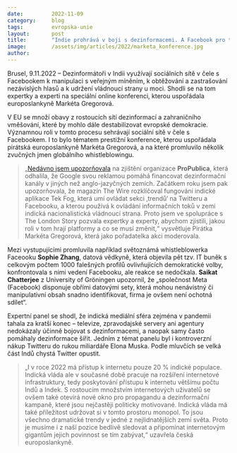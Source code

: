 ```yaml
---
date:         2022-11-09
category:     blog
tags:         evropska-unie
layout:       post
title:        "Indie prohrává v boji s dezinformacemi. A Facebook pro to poskytuje ideální platformu"
image:        /assets/img/articles/2022/marketa_konference.jpg
author:       
---
```


Brusel, 9.11.2022 – Dezinformátoři v Indii využívají sociálních sítě v čele s Facebookem k manipulaci s veřejným míněním, k obtěžování a zastrašování nezávislých hlasů a k udržení vládnoucí strany u moci. Shodli se na tom expertky a experti na speciální online konferenci, kterou uspořádala europoslankyně Markéta Gregorová.

V EU se množí obavy z rostoucích sítí dezinformací a zahraničního vměšování, které by mohlo dále destabilizovat evropské demokracie. Významnou roli v tomto procesu sehrávají sociální sítě v čele s Facebookem. I to bylo tématem prestižní konference, kterou uspořádala pirátská europoslankyně Markéta Gregorová, a na které promluvilo několik zvučných jmen globálního whistleblowingu.

> „[Nedávno jsem upozorňovala](https://denikreferendum.cz/clanek/34590-jak-mi-google-prisel-do-rany) na zjištění organizace **ProPublica**, která odhalila, že Google svou reklamou pomáhá financovat dezinformační kanály v jiných než anglo-jazyčných zemích. Začátkem roku jsem pak upozorňovala, že magazín The Wire rozklíčoval fungování indické aplikace Tek Fog, která umí ovládat sekci ‚trendů‘ na Twitteru a Facebooku, a kterou používá k ovládání informačních toků v zemi indická nacionalistická vládnoucí strana. Proto jsem ve spolupráce s The London Story pozvala expertky a experty, abychom zjistili, jakou roli v tom hrají platformy a co se musí změnit,“ vysvětluje Pirátka Markéta Gregorová, která jako pořadatelka akci moderovala.

Mezi vystupujícími promluvila například světoznámá whistleblowerka Faceooku **Sophie Zhang**, datová vědkyně, která objevila pět tzv. IT buněk s celkovým počtem 1000 falešných profilů ovlivňujících demokratické volby, konfrontovala s nimi vedení Facebooku, ale reakce se nedočkala. **Saikat Chatterjee** z University of Gröningen upozornil, že „společnost Meta (Facebook) disponuje obřími datovými sety, která mohou nenávistný či manipulativní obsah snadno identifikovat, firma je ovšem není ochotná sdílet“.

Expertní panel se shodl, že indická mediální sféra zejména v pandemii tahala za kratší konec – televize, zpravodajské servery ani agentury nedokázaly účinně bojovat s dezinformacemi, a naopak samy často pomáhaly dezinformace šířit. Jedním z témat panelu byl i kontroverzní nákup Twitteru do rukou miliardáře Elona Muska. Podle mluvčích se velká část Indů chystá Twitter opustit.

> „I v roce 2022 má přístup k internetu pouze 20 % indické populace. Indická vláda ale v současné době pracuje na rozšíření internetové infrastruktury, tedy poskytování přístupu k internetu většímu počtu Indů a Indek. S rostoucím množstvím internetových uživatelů se ovšem také otevírá nové okno pro propagandu a dezinformační kampaně, které jsou nejčastěji politicky motivované. Indická vláda má také příležitost udržovat si v tomto prostoru monopol. To jsou všechno dramatické trendy v jedné z nejlidnatějších zemí světa. Proto je musíme i z naší pozice bedlivě sledovat a připomínat internetovým gigantům jejich povinnost se tím zabývat,“ uzavřela česká europoslankyně.
